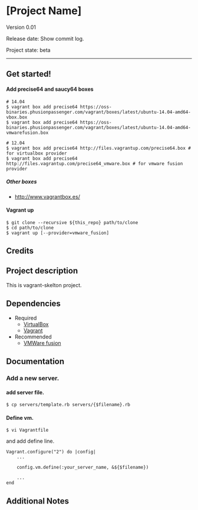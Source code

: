 [Project Name]
====

Version 0.01

Release date: Show commit log.

Project state: beta

----

Get started!
------

#### Add precise64 and saucy64 boxes

    # 14.04
    $ vagrant box add precise64 https://oss-binaries.phusionpassenger.com/vagrant/boxes/latest/ubuntu-14.04-amd64-vbox.box
    $ vagrant box add precise64 https://oss-binaries.phusionpassenger.com/vagrant/boxes/latest/ubuntu-14.04-amd64-vmwarefusion.box
    
    # 12.04
    $ vagrant box add precise64 http://files.vagrantup.com/precise64.box # for virtualbox provider
    $ vagrant box add precise64 http://files.vagrantup.com/precise64_vmware.box # for vmware fusion provider


##### Other boxes

- http://www.vagrantbox.es/

#### Vagrant up 

    $ git clone --recursive ${this_repo} path/to/clone
    $ cd path/to/clone
    $ vagrant up [--provider=vmware_fusion]


Credits
------

Project description
------

This is vagrant-skelton project.

Dependencies
------

- Required
    - [VirtualBox](https://www.virtualbox.org/)
    - [Vagrant](http://www.vagrantup.com/)
- Recommended
    - [VMWare fusion](https://www.vmware.com/jp/products/fusion/)

Documentation
------

### Add a new server.

#### add server file.

    $ cp servers/template.rb servers/{$filename}.rb

#### Define vm.

    $ vi Vagrantfile

and add define line.

    Vagrant.configure("2") do |config|
        ...
	    
	    config.vm.define(:your_server_name, &${$filename})
	    
	    ...
    end
    
    


Additional Notes
------




